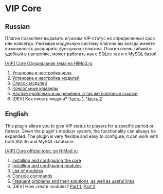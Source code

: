 # VIP Core

## Russian

Плагин позволяет выдавать игрокам VIP-статус на определенный срок или навсегда.
Учитывая модульную систему плагина вы всегда имеете возможность расширить функционал плагина.
Плагин очень гибкий и удобный в настройке, может работать как с SQLite так и с MySQL базой.

[[VIP] Core Официальная тема на HlMod.ru](http://hlmod.ru/resources/vip-core.245/)

1. [Установка и настройка ядра](ru/Install-Core.md)
1. [Установка и настройка модулей](ru/Install-Modules.md)
1. [Список модулей](ru/List-Modules.md)
1. [Консольные команды](ru/Commands.md)
1. [Частые проблемы и их решения, а так же полезные ссылки](ru/Problems-And-Solutions.md)
1. [DEV] Как писать модули? [Часть 1](https://hlmod.ru/threads/manual-sozdanie-modulej.29049/), [Часть 2](https://hlmod.ru/threads/manual-sozdanie-modulej.29049/post-192036)

## English

This plugin allows you to give VIP status to players for a specific period or forever.
Given the plugin's modular system, the functionality can always be expanded.
The plugin is very flexible and easy to configure, it can work with both SQLite and MySQL database.

[[VIP] Core official topic on HlMod.ru](http://hlmod.ru/resources/vip-core.245/)

1. [Installing and configuring the core](en/Install-Core.md)
1. [Installing and configuring modules](en/Install-Modules.md)
1. [List of modules](en/List-Modules.md)
1. [Console commands](en/Commands.md)
1. [Frequent problems and their solutions, as well as useful links](en/Problems-And-Solutions.md)
1. [DEV] How create modules? [Part 1](https://hlmod.ru/threads/manual-sozdanie-modulej.29049/), [Part 2](https://hlmod.ru/threads/manual-sozdanie-modulej.29049/post-192036)
